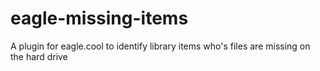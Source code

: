 # eagle-missing-items
A plugin for eagle.cool to identify library items who's files are missing on the hard drive
